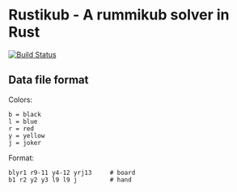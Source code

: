 # Rustikub - A rummikub solver in Rust

[![Build Status](https://travis-ci.org/wemyss/rustikub.svg?branch=master)](https://travis-ci.org/wemyss/rustikub)

## Data file format
Colors:
```
b = black
l = blue
r = red
y = yellow
j = joker
```

Format:
```
blyr1 r9-11 y4-12 yrj13		# board
b1 r2 y2 y3 l9 l9 j			# hand
```
